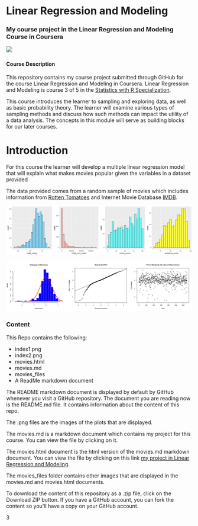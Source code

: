
# Linear Regression and Modeling
### My course project in the Linear Regression and Modeling Course in Coursera

[<img src="https://coursera-course-photos.s3.amazonaws.com/31/f472a0f4e511e5bd5a676c192d8462/modeling_and_linear_regression.png">](https://d3njjcbhbojbot.cloudfront.net/api/utilities/v1/imageproxy/)

#### Course Description

This repository contains my course project submitted through GitHub for the course Linear Regression and Modeling in Coursera. Linear Regression and Modeling is course 3 of 5 in the [Statistics with R Specialization]("https://www.coursera.org/specializations/statistics"). 



This course introduces the learner to sampling and exploring data, as well as basic probability theory. The learner will examine various types of sampling methods and discuss how such methods can impact the utility of a data analysis. The concepts in this module will serve as building blocks for our later courses.

# Introduction

For this course the learner will develop a multiple linear regression model that will explain what makes movies popular given the variables in a dataset provided

The data provided comes from a random sample of movies which includes information from [Rotten Tomatoes]("http://www.rottentomatoes.com/") and  Internet Movie Database [IMDB]("http://www.imdb.com/").


![Movie Ratings](index1.png)

![Residuals](index2.png)

### Content 

This Repo contains the following:

- index1.png 
- index2.png
- movies.html 
- movies.md 
- movies_files
- A ReadMe markdown document


The README markdown document is displayed by default by GitHub whenever you visit a GitHub repository. The document you are reading now is the README.md file. It contains information about the content of this repo.

The .png files are the images of the plots that are displayed.

The movies.md is a markdown document which contains my project for this course. You can view the file by clicking on it.

The movies.html document is the html version of the movies.md markdown document. You can view the file by clicking on this link [my project in Linear Regression and Modeling](https://htmlpreview.github.io/?https://github.com/DocOfi/Statistics-with-R/Course5/movies.html).

The movies_files folder contains other images that are displayed in the movies.md and movies.html documents.

To download the content of this repository as a .zip file, click on the Download ZIP button. If you have a GitHub account, you can fork the content so you'll have a copy on your GitHub account.  


3